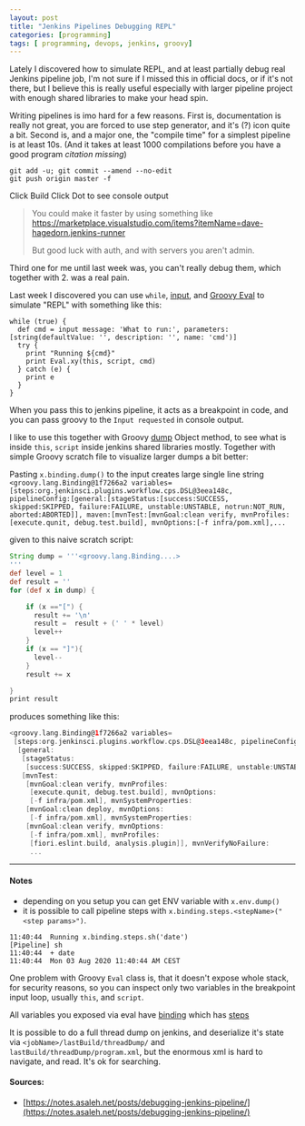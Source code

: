 ```yaml
---
layout: post
title: "Jenkins Pipelines Debugging REPL"
categories: [programming]
tags: [ programming, devops, jenkins, groovy]
---
```


Lately I discovered how to simulate REPL, and at least partially debug real Jenkins pipeline job,
I'm not sure if I missed this in official docs, or if it's not there, but I believe this is really useful
especially with larger pipeline project with enough shared libraries to make your head spin.

Writing pipelines is imo hard for a few reasons. First is, documentation is really not great, you are forced to use step generator, and it's (?) icon quite a bit.
Second is, and a major one, the "compile time" for a simplest pipeline is at least 10s. (And it takes at least 1000 compilations before you have a good program _citation missing_)

```
git add -u; git commit --amend --no-edit
git push origin master -f
```

Click Build
Click Dot to see console output

> You could make it faster by using something like https://marketplace.visualstudio.com/items?itemName=dave-hagedorn.jenkins-runner
>
> But good luck with auth, and with servers you aren't admin.


Third one for me until last week was, you can't really debug them, which together with 2. was a real pain.

Last week I discovered you can use `while`, [input](https://www.jenkins.io/doc/pipeline/steps/pipeline-input-step/), and [Groovy Eval](https://docs.groovy-lang.org/latest/html/api/groovy/util/Eval.html) to simulate "REPL" with something like this:

```
while (true) {
  def cmd = input message: 'What to run:', parameters: [string(defaultValue: '', description: '', name: 'cmd')]
  try {
    print "Running ${cmd}"
    print Eval.xy(this, script, cmd)
  } catch (e) {
    print e
  }
}
```

When you pass this to jenkins pipeline, it acts as a breakpoint in code, and you can pass groovy to the `Input requested` in console output.

I like to use this together with Groovy [dump](https://docs.groovy-lang.org/latest/html/groovy-jdk/java/lang/Object.html#dump()) Object method, to see what is inside `this`, `script` inside jenkins shared libraries mostly. Together with simple Groovy scratch file to visualize larger dumps a bit better:

Pasting `x.binding.dump()` to the input creates large single line string `<groovy.lang.Binding@1f7266a2 variables=[steps:org.jenkinsci.plugins.workflow.cps.DSL@3eea148c, pipelineConfig:[general:[stageStatus:[success:SUCCESS, skipped:SKIPPED, failure:FAILURE, unstable:UNSTABLE, notrun:NOT_RUN, aborted:ABORTED]], maven:[mvnTest:[mvnGoal:clean verify, mvnProfiles:[execute.qunit, debug.test.build], mvnOptions:[-f infra/pom.xml],...`

given to this naive scratch script:

```groovy
String dump = '''<groovy.lang.Binding....>
'''
def level = 1
def result = ''
for (def x in dump) {

    if (x =="[") {
      result += '\n'
      result =  result + (' ' * level)
      level++
    }
    if (x == "]"){
      level--
    }
    result += x

}
print result
```

produces something like this:

```groovy
<groovy.lang.Binding@1f7266a2 variables=
 [steps:org.jenkinsci.plugins.workflow.cps.DSL@3eea148c, pipelineConfig:
  [general:
   [stageStatus:
    [success:SUCCESS, skipped:SKIPPED, failure:FAILURE, unstable:UNSTABLE, notrun:NOT_RUN, aborted:ABORTED]], maven:
   [mvnTest:
    [mvnGoal:clean verify, mvnProfiles:
     [execute.qunit, debug.test.build], mvnOptions:
     [-f infra/pom.xml], mvnSystemProperties:
    [mvnGoal:clean deploy, mvnOptions:
     [-f infra/pom.xml], mvnSystemProperties:
    [mvnGoal:clean verify, mvnOptions:
     [-f infra/pom.xml], mvnProfiles:
     [fiori.eslint.build, analysis.plugin]], mvnVerifyNoFailure:
     ...
```

___

#### Notes

* depending on you setup you can get ENV variable with `x.env.dump()`
* it is possible to call pipeline steps with `x.binding.steps.<stepName>("<step params>")`.

```
11:40:44  Running x.binding.steps.sh('date')
[Pipeline] sh
11:40:44  + date
11:40:44  Mon 03 Aug 2020 11:40:44 AM CEST
```


One problem with Groovy `Eval` class is, that it doesn't expose whole stack, for security reasons, so you can inspect only two variables in the breakpoint input loop, usually `this`, and `script`.

All variables you exposed via eval have [binding](https://docs.groovy-lang.org/latest/html/api/groovy/lang/Script.html) which has [steps](https://javadoc.jenkins.io/plugin/workflow-cps/org/jenkinsci/plugins/workflow/cps/steps/package-summary.html)

It is possible to do a full thread dump on jenkins, and deserialize it's state via `<jobName>/lastBuild/threadDump/` and `lastBuild/threadDump/program.xml`, but the enormous xml is hard to navigate, and read. It's ok for searching.
#### Sources:

* [https://notes.asaleh.net/posts/debugging-jenkins-pipeline/](https://notes.asaleh.net/posts/debugging-jenkins-pipeline/)

